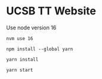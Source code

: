 # UCSB TT Website

Use node version 16

```
nvm use 16

npm install --global yarn

yarn install

yarn start
```